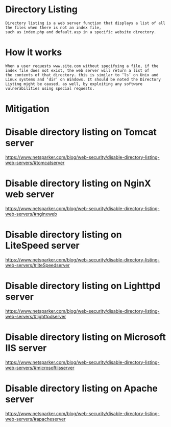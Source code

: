 # Directory Listing 
~~~
Directory listing is a web server function that displays a list of all the files when there is not an index file, 
such as index.php and default.asp in a specific website directory. 
~~~ 

# How it works 
~~~
When a user requests www.site.com without specifying a file, if the index file does not exist, the web server will return a list of 
the contents of that directory. this is similar to ‘ls’ on Unix and Linux systems and ‘dir’ on Windows. It should be noted the Directory Listing might be caused, as well, by exploiting any software vulnerabilities using special requests.
~~~

# Mitigation 

# Disable directory listing on Tomcat server
https://www.netsparker.com/blog/web-security/disable-directory-listing-web-servers/#tomcatserver 

# Disable directory listing on NginX web server
https://www.netsparker.com/blog/web-security/disable-directory-listing-web-servers/#nginxweb 

# Disable directory listing on LiteSpeed server
https://www.netsparker.com/blog/web-security/disable-directory-listing-web-servers/#liteSpeedserver 

# Disable directory listing on Lighttpd server
https://www.netsparker.com/blog/web-security/disable-directory-listing-web-servers/#lighttpdserver 

# Disable directory listing on Microsoft IIS server
https://www.netsparker.com/blog/web-security/disable-directory-listing-web-servers/#microsoftiisserver 

# Disable directory listing on Apache server
https://www.netsparker.com/blog/web-security/disable-directory-listing-web-servers/#apacheserver 
